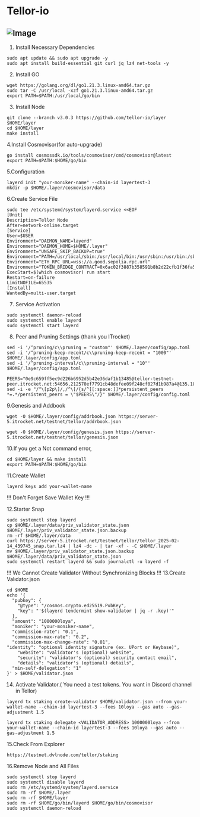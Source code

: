 # Tellor-io
## ![Image](https://github.com/user-attachments/assets/a939f457-33ac-4aaf-bcea-a458cad15c21)
1. Install Necessary Dependencies
```
sudo apt update && sudo apt upgrade -y
sudo apt install build-essential git curl jq lz4 net-tools -y
```
2. Install GO
```
wget https://golang.org/dl/go1.21.3.linux-amd64.tar.gz
sudo tar -C /usr/local -xzf go1.21.3.linux-amd64.tar.gz
export PATH=$PATH:/usr/local/go/bin
```
3. Install Node
```
git clone --branch v3.0.3 https://github.com/tellor-io/layer $HOME/layer
cd $HOME/layer
make install
```
4.Install Cosmovisor(for auto-upgrade)
```
go install cosmossdk.io/tools/cosmovisor/cmd/cosmovisor@latest
export PATH=$PATH:$HOME/go/bin
```
5.Configuration
```
layerd init "your-monıker-name" --chain-id layertest-3
mkdir -p $HOME/.layer/cosmovisor/data
```
6.Create Service File 
```
sudo tee /etc/systemd/system/layerd.service <<EOF
[Unit]
Description=Tellor Node
After=network-online.target
[Service]
User=$USER
Environment="DAEMON_NAME=layerd"
Environment="DAEMON_HOME=$HOME/.layer"
Environment="UNSAFE_SKIP_BACKUP=true"
Environment="PATH=/usr/local/sbin:/usr/local/bin:/usr/sbin:/usr/bin:/sbin:/bin:/root/.layer/cosmovisor/current/bin"
Environment="ETH_RPC_URL=wss://a.good.sepolia.rpc.url"
Environment="TOKEN_BRIDGE_CONTRACT=0x6ac02f3887b358591b8b2d22cfb1f36fa5843867"
ExecStart=$(which cosmovisor) run start
Restart=on-failure
LimitNOFILE=65535
[Install]
WantedBy=multi-user.target
```
7. Service Activation
```
sudo systemctl daemon-reload
sudo systemctl enable layerd
sudo systemctl start layerd
```
8. Peer and Pruning Settings (thank you ITrocket)
```
sed -i '/^pruning/c\\pruning = "custom"' $HOME/.layer/config/app.toml
sed -i '/^pruning-keep-recent/c\\pruning-keep-recent = "1000"' $HOME/.layer/config/app.toml
sed -i '/^pruning-interval/c\\pruning-interval = "10"' $HOME/.layer/config/app.toml
```
```
PEERS="0e9c659ff5ec9d226b6952d5b42e36daf1b13485@tellor-testnet-peer.itrocket.net:54656,212570ef7791cb48defee09f248cf027d1b987a4@135.181.59.175:54656,472a48ddb5fe43f4687122eef080be6b307f52b8@135.181.79.242:51656,6a1765418a3ea719c80be94d6f4981a02e7b5cb9@152.53.49.146:54656,32ebba9cbd55742244c7bb54dae24afe343f51b1@91.227.33.18:54656,082ee572cd3d9ea0ec8eda650222e015ae546775@185.16.38.165:51656,3cc19186c4a6cec8758b01434a94371a2ba416ec@95.214.55.209:51656,5885d9dc4fe150d8118e308355944274f80865a5@95.214.54.196:51656,a4f1019cc22382af9210f35d30dac5c81199f96f@173.214.171.102:26766,d5519e378247dfb61dfe90652d1fe3e2b3005a5b@213.239.207.162:18456,ed43f4f2aeb0261dc120d25eb1a119ed99b292c4@207.180.197.47:51656"
sed -i -e "/^\[p2p\]/,/^\[/{s/^[[:space:]]*persistent_peers *=.*/persistent_peers = \"$PEERS\"/}" $HOME/.layer/config/config.toml
```
9.Genesis and Addbook
```
wget -O $HOME/.layer/config/addrbook.json https://server-5.itrocket.net/testnet/tellor/addrbook.json
```
```
wget -O $HOME/.layer/config/genesis.json https://server-5.itrocket.net/testnet/tellor/genesis.json
```
10.If you get a Not command error,
```
cd $HOME/layer && make install
export PATH=$PATH:$HOME/go/bin
```
11.Create Wallet
```
layerd keys add your-wallet-name
```
!!! Don't Forget Save Wallet Key !!!

12.Starter Snap
```
sudo systemctl stop layerd
cp $HOME/.layer/data/priv_validator_state.json $HOME/.layer/priv_validator_state.json.backup
rm -rf $HOME/.layer/data
curl https://server-5.itrocket.net/testnet/tellor/tellor_2025-02-14_439745_snap.tar.lz4 | lz4 -dc - | tar -xf - -C $HOME/.layer
mv $HOME/.layer/priv_validator_state.json.backup $HOME/.layer/data/priv_validator_state.json
sudo systemctl restart layerd && sudo journalctl -u layerd -f
```
!!! We Cannot Create Validator Without Synchronizing Blocks !!!
13.Create Valıdator.json
```
cd $HOME
echo '{
  "pubkey": {
    "@type": "/cosmos.crypto.ed25519.PubKey",
    "key": "'$(layerd tendermint show-validator | jq -r .key)'"
  },
  "amount": "1000000loya",
  "moniker": "your-monıker-name",
  "commission-rate": "0.1",
  "commission-max-rate": "0.2",
  "commission-max-change-rate": "0.01",
"identity": "optional identity signature (ex. UPort or Keybase)",
	"website": "validator's (optional) website",
	"security": "validator's (optional) security contact email",
	"details": "validator's (optional) details",
  "min-self-delegation": "1"
}' > $HOME/validator.json
```
14. Activate Validator.( You need a test tokens. You want in Discord channel in Tellor)
```
layerd tx staking create-validator $HOME/validator.json --from your-wallet-name --chain-id layertest-3 --fees 10loya --gas auto --gas-adjustment 1.5
```
```
layerd tx staking delegate <VALIDATOR_ADDRESS> 1000000loya --from your-wallet-name --chain-id layertest-3 --fees 10loya --gas auto --gas-adjustment 1.5
```
15.Check From Explorer 
```
https://testnet.dvlnode.com/tellor/staking
```
16.Remove Node and All Files
```
sudo systemctl stop layerd
sudo systemctl disable layerd
sudo rm /etc/systemd/system/layerd.service
sudo rm -rf $HOME/.layer
sudo rm -rf $HOME/layer
sudo rm -rf $HOME/go/bin/layerd $HOME/go/bin/cosmovisor
sudo systemctl daemon-reload
```








